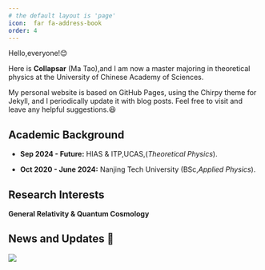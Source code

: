 ```yaml
---
# the default layout is 'page'
icon:  far fa-address-book
order: 4
---
```


Hello,everyone!😊 


Here is **Collapsar** (Ma Tao),and I am now a master majoring in theoretical physics at the University of Chinese Academy of Sciences.

My personal website is based on GitHub Pages, using the Chirpy theme for Jekyll, and I periodically update it with blog posts. Feel free to visit and leave any helpful suggestions.😆



## Academic Background 


- **Sep 2024 - Future:** 
HIAS & ITP,UCAS,(*Theoretical Physics*).

- **Oct 2020 - June 2024:** 
Nanjing Tech University (BSc,*Applied Physics*).


## Research Interests 

**General Relativity & Quantum Cosmology**

## News and Updates 👣
<!-- 
- **June 2024：** I graduated from Nanjing Tech University with an Excellence Bachelor's Degree in Science and was awarded the title of Outstanding Graduate.🎉
-->

<img src="https://ghchart.rshah.org/EA4C89/Collapsar0615"/>